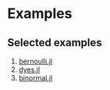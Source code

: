 # Examples

## Selected examples

1. [bernoulli.jl](https://github.com/goedman/Stan/goedman/Stan.jl/blob/master/docs/src/Bernoulli.md)
1. [dyes.jl](https://github.com/goedman/Stan/goedman/Stan.jl/blob/master/docs/src/Dyes.md)
1. [binormal.jl](https://github.com/goedman/Stan/goedman/Stan.jl/blob/master/docs/src/Binormal.md)

